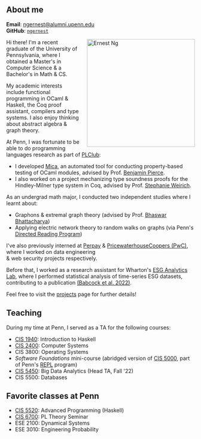 ## About me
**Email**: [ngernest@alumni.upenn.edu](mailto:ngernest@alumni.upenn.edu)  
**GitHub**: [`ngernest`](https://github.com/ngernest)

<img src="/images/headshot.jpg" alt="Ernest Ng" align="right" style="width:30vw; height:auto; max-width:100%; max-height: 100%; margin-left: 20px"/> 
Hi there! I'm a recent graduate of the University of Pennsylvania, where I obtained a Master's in Computer Science & a Bachelor's in Math & CS. 

My academic interests include functional programming in OCaml & Haskell, the Coq proof assistant, compilers and type systems. I also enjoy thinking about abstract algebra & graph theory. 

At Penn, I was fortunate to be able to do programming languages research as part of [PLClub](https://www.seas.upenn.edu/~cis5520/current/index.html):                  
- I developed [Mica](https://github.com/ngernest/module_pbt), an automated tool for conducting property-based testing of OCaml modules, advised by Prof. [Benjamin Pierce](https://www.cis.upenn.edu/~bcpierce/).                       
- I also worked on a project mechanizing type soundness proofs for the Hindley-Milner type system in Coq, advised by Prof. [Stephanie Weirich](https://www.cis.upenn.edu/~sweirich/). 

As an undergrad math major, I conducted two independent studies where I learnt about:
- Graphons & extremal graph theory (advised by Prof. [Bhaswar Bhattacharya](https://statistics.wharton.upenn.edu/profile/bhaswar/))
- Applying electric network theory to random walks on graphs (via Penn's [Directed Reading Program](https://www2.math.upenn.edu/~tbraz/drp/)) 

I've also previously interned at [Perpay](https://perpay.com) & [PricewaterhouseCoopers (PwC)](https://www.pwchk.com/en/issues/cybersecurity-and-privacy/dark-lab.html), where I worked on data engineering             
& web security projects respectively. 

Before that, I worked as a research assistant for Wharton's [ESG Analytics Lab](https://analytics.wharton.upenn.edu/esg-analytics-lab/), where I performed statistical analysis of time-series ESG datasets, contributing to a publication [(Babcock et al. 2022)](https://www.fcltglobal.org/wp-content/uploads/Walking-the-Talk_Stakeholder_Capitalism_Report.pdf). 

Feel free to visit the [projects](https://ngernest.github.io/projects) page for further details!

## Teaching
During my time at Penn, I served as a TA for the following courses:
- [CIS 1940](https://www.seas.upenn.edu/~cis1940/spring23/): Introduction to Haskell 
- [CIS 2400](https://www.seas.upenn.edu/~cis2400/current/): Computer Systems
- CIS 3800: Operating Systems
- *Software Foundations* mini-course (abridged version of [CIS 5000](https://www.seas.upenn.edu/~cis5000/current/index.html), part of Penn's [REPL](https://penn-repl.github.io) program)
- [CIS 5450](https://www.seas.upenn.edu/~cis2400/current/): Big Data Analytics (Head TA, Fall '22)
- CIS 5500: Databases

## Favorite classes at Penn
- [CIS 5520](https://www.seas.upenn.edu/~cis5520/current/index.html): Advanced Programming (Haskell)
- [CIS 6700](https://github.com/plclub/cis6700-23sp): PL Theory Seminar
- ESE 2100: Dynamical Systems
- ESE 3010: Engineering Probability
